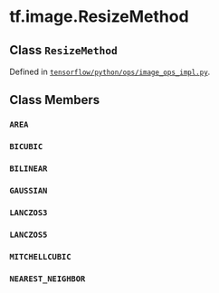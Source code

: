 <div itemscope itemtype="http://developers.google.com/ReferenceObject">
<meta itemprop="name" content="tf.image.ResizeMethod" />
<meta itemprop="path" content="Stable" />
<meta itemprop="property" content="AREA"/>
<meta itemprop="property" content="BICUBIC"/>
<meta itemprop="property" content="BILINEAR"/>
<meta itemprop="property" content="GAUSSIAN"/>
<meta itemprop="property" content="LANCZOS3"/>
<meta itemprop="property" content="LANCZOS5"/>
<meta itemprop="property" content="MITCHELLCUBIC"/>
<meta itemprop="property" content="NEAREST_NEIGHBOR"/>
</div>

# tf.image.ResizeMethod

## Class `ResizeMethod`





Defined in [`tensorflow/python/ops/image_ops_impl.py`](/code/stable/tensorflow/python/ops/image_ops_impl.py).



## Class Members

<h3 id="AREA"><code>AREA</code></h3>

<h3 id="BICUBIC"><code>BICUBIC</code></h3>

<h3 id="BILINEAR"><code>BILINEAR</code></h3>

<h3 id="GAUSSIAN"><code>GAUSSIAN</code></h3>

<h3 id="LANCZOS3"><code>LANCZOS3</code></h3>

<h3 id="LANCZOS5"><code>LANCZOS5</code></h3>

<h3 id="MITCHELLCUBIC"><code>MITCHELLCUBIC</code></h3>

<h3 id="NEAREST_NEIGHBOR"><code>NEAREST_NEIGHBOR</code></h3>

